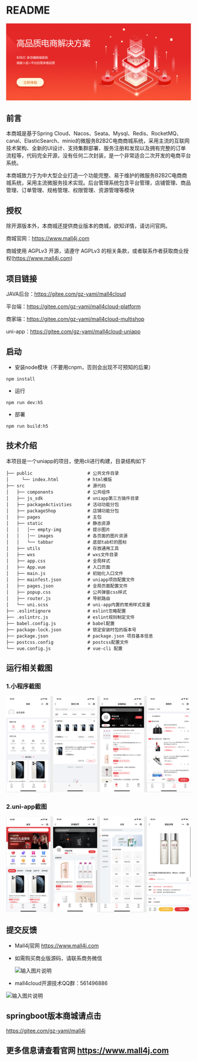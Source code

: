 # README

![image-20210705143529597](doc/img/readme/image-20210705143529597.png)

## 前言

本商城是基于Spring Cloud、Nacos、Seata、Mysql、Redis、RocketMQ、canal、ElasticSearch、minio的微服务B2B2C电商商城系统，采用主流的互联网技术架构、全新的UI设计、支持集群部署、服务注册和发现以及拥有完整的订单流程等，代码完全开源，没有任何二次封装，是一个非常适合二次开发的电商平台系统。

本商城致力于为中大型企业打造一个功能完整、易于维护的微服务B2B2C电商商城系统，采用主流微服务技术实现。后台管理系统包含平台管理，店铺管理、商品管理、订单管理、规格管理、权限管理、资源管理等模块



## 授权

除开源版本外，本商城还提供商业版本的商城，欲知详情，请访问官网。

商城官网：https://www.mall4j.com

商城使用 AGPLv3 开源，请遵守 AGPLv3 的相关条款，或者联系作者获取商业授权(https://www.mall4j.com)



## 项目链接

JAVA后台：https://gitee.com/gz-yami/mall4cloud

平台端：https://gitee.com/gz-yami/mall4cloud-platform

商家端：https://gitee.com/gz-yami/mall4cloud-multishop

uni-app：https://gitee.com/gz-yami/mall4cloud-uniapp


## 启动

- 安装node模块（不要用cnpm，否则会出现不可预知的后果）

```
npm install
```

- 运行

```
npm run dev:h5
```

- 部署

```
npm run build:h5
```



## 技术介绍



本项目是一个uniapp的项目，使用cli进行构建，目录结构如下



```
├── public                     # 公共文件目录
│     └── index.html           # html模版 
├── src                        # 源代码
│   ├── components             # 公共组件
│   ├── js_sdk                 # uniapp第三方插件目录
│   ├── packageActivities      # 活动功能分包
│   ├── packageShop            # 店铺功能分包
│   ├── pages                  # 主包
│   ├── static                 # 静态资源
│   │   │── empty-img          # 提示图片
│   │   │── images             # 各页面的图片资源
│   │   └── tabbar             # 底部tab栏的图标
│   ├── utils                  # 存放通用工具
│   ├── wxs                    # wxs文件目录  
│   ├── app.css                # 全局样式
│   ├── App.vue                # 入口页面
│   ├── main.js                # 初始化入口文件
│   ├── mainfest.json          # uniapp项目配置文件
│   ├── pages.json             # 全局页面配置文件
│   ├── popup.css              # 公共弹窗css样式
│   ├── router.js              # 导航路由
│   └── uni.scss               # uni-app内置的常用样式变量
├── .eslintignore              # eslint忽略配置
├── .eslintrc.js               # eslint规则制定文件
├── babel.config.js            # babel配置
├── package-lock.json          # 锁定安装时包的版本号
├── package.json               # package.json 项目基本信息
├── postcss.config             # postcss配置文件
└── vue.config.js              # vue-cli 配置
```


## 运行相关截图

### 1.小程序截图

![小程序](doc/img/readme/小程序.png)

### 2.uni-app截图

![uniapp](doc/img/readme/uniapp.png)

## 提交反馈
- Mall4j官网 https://www.mall4j.com
- 如需购买商业版源码，请联系商务微信

  ![输入图片说明](https://19838323.s21i.faiusr.com/4/4/ABUIABAEGAAgksmNlAYojomK2gIwrAI4rAI!160x160.png)


- mall4cloud开源技术QQ群：561496886

![输入图片说明](https://images.gitee.com/uploads/images/2021/1119/134157_dd977d46_5094767.png "微信图片_20211119134107.png")

## springboot版本商城请点击
https://gitee.com/gz-yami/mall4j


## 更多信息请查看官网 <https://www.mall4j.com>
